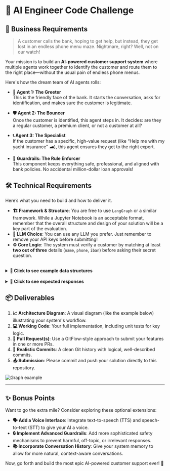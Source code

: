 # 🤖 AI Engineer Code Challenge

## 🎯 Business Requirements

> A customer calls the bank, hoping to get help, but instead, they get lost in an endless phone menu maze. Nightmare, right? Well, not on our watch!

Your mission is to build an **AI-powered customer support system** where multiple agents work together to identify the customer and route them to the right place—without the usual pain of endless phone menus.

Here's how the dream team of AI agents rolls:

-   **👋 Agent 1: The Greeter**  
    This is the friendly face of the bank. It starts the conversation, asks for identification, and makes sure the customer is legitimate.

-   **🛡️ Agent 2: The Bouncer**  
    Once the customer is identified, this agent steps in. It decides: are they a regular customer, a premium client, or not a customer at all?

-   **📞 Agent 3: The Specialist**  
    If the customer has a specific, high-value request (like “Help me with my yacht insurance” 🛥️), this agent ensures they get to the right expert.

-   **📜 Guardrails: The Rule Enforcer**  
    This component keeps everything safe, professional, and aligned with bank policies. No accidental million-dollar loan approvals!


## 🛠️ Technical Requirements

Here’s what you need to build and how to deliver it.

-   **🏗️ Framework & Structure**: You are free to use `LangGraph` or a similar framework. While a Jupyter Notebook is an acceptable format, remember that the overall structure and design of your solution will be a key part of the evaluation.
-   **🧠 LLM Choice**: You can use any LLM you prefer. Just remember to remove your API keys before submitting!
-   **⚙️ Core Logic**: The system must verify a customer by matching at least **two out of three** details (`name`, `phone`, `iban`) before asking their secret question.

<br>

<details>
<summary><strong>📄 Click to see example data structures</strong></summary>

```python
# Example of user data for verification
example_of_user = {
  "name": "Lisa",
  "phone": "+1122334455",
  "iban": "DE89370400440532013000",
  "secret" : "Which is the name of my dog?",
  "answer" : "Yoda"
}
```

```python
# Example of account data to determine status
example_of_account = {
  "iban": "DE89370400440532013000",
  "premiun" : True
}
```
</details>

<br>

<details>
<summary><strong>💬 Click to see expected responses</strong></summary>

> **Note**: Your responses can be different, but be careful not to leak sensitive user data. For example, phone numbers should only be shown to verified clients.

-   **✅ Premium Client:**
    > "Thank you for reaching out regarding your account issue. As a premium client, we value your experience and are here to assist you. For immediate support, please contact our dedicated support department at +1999888999..."
-   **✅ Regular Client:**
    > "I'm sorry to hear that you're having trouble with your account. Since you're a regular client, I recommend that you call our support department at +1112112112 for assistance..."
-   **❌ Non-Client:**
    > "Thank you for reaching out. It seems that you are not currently a client of DEUS Bank. I recommend that you contact your bank's support department directly for assistance..."
</details>

## 📦 Deliverables

1.  **📈 Architecture Diagram**: A visual diagram (like the example below) illustrating your system's workflow.
2.  **💻 Working Code**: Your full implementation, including unit tests for key logic.
3.  **📄 Pull Request(s)**: Use a GitFlow-style approach to submit your features in one or more PRs.
4.  **💬 Realistic Commits**: A clean Git history with logical, well-described commits.
5.  **📤 Submission**: Please commit and push your solution directly to this repository.

![Graph example](lang-graph.png?raw=true "Graph example")

---

## ✨ Bonus Points

Want to go the extra mile? Consider exploring these optional extensions:

-   **🗣️ Add a Voice Interface**: Integrate text-to-speech (TTS) and speech-to-text (STT) to give your AI a voice.
-   **🔒 Implement Advanced Guardrails**: Add more sophisticated safety mechanisms to prevent harmful, off-topic, or irrelevant responses.
-   **📚 Incorporate Conversation History**: Give your system memory to allow for more natural, context-aware conversations.

Now, go forth and build the most epic AI-powered customer support ever! 🚀
